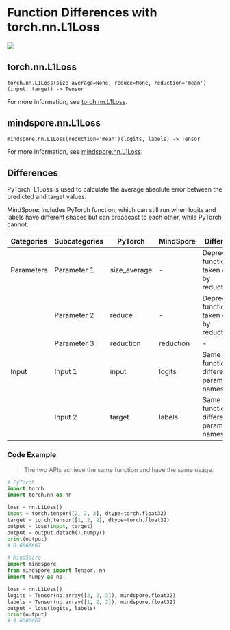 # Function Differences with torch.nn.L1Loss

<a href="https://gitee.com/mindspore/docs/blob/master/docs/mindspore/source_en/note/api_mapping/pytorch_diff/L1Loss.md" target="_blank"><img src="https://mindspore-website.obs.cn-north-4.myhuaweicloud.com/website-images/r2.0/resource/_static/logo_source_en.png"></a>

## torch.nn.L1Loss

```text
torch.nn.L1Loss(size_average=None, reduce=None, reduction='mean')(input, target) -> Tensor
```

For more information, see [torch.nn.L1Loss](https://pytorch.org/docs/1.8.1/generated/torch.nn.L1Loss.html).

## mindspore.nn.L1Loss

```text
mindspore.nn.L1Loss(reduction='mean')(logits, labels) -> Tensor
```

For more information, see [mindspore.nn.L1Loss](https://mindspore.cn/docs/en/master/api_python/nn/mindspore.nn.L1Loss.html).

## Differences

PyTorch: L1Loss is used to calculate the average absolute error between the predicted and target values.

MindSpore: Includes PyTorch function, which can still run when logits and labels have different shapes but can broadcast to each other, while PyTorch cannot.

| Categories | Subcategories |PyTorch | MindSpore | Difference |
| ---- | ----- | ------- | --------- | ------------- |
| Parameters | Parameter 1 | size_average     | -    | Deprecated, function taken over by reduction |
|      | Parameter 2 | reduce    | -    | Deprecated, function taken over by reduction|
|      | Parameter 3 | reduction | reduction | - |
| Input  | Input 1 | input     | logits    | Same function, different parameter names |
|      | Input 2 | target    | labels    | Same function, different parameter names |

### Code Example

> The two APIs achieve the same function and have the same usage.

```python
# PyTorch
import torch
import torch.nn as nn

loss = nn.L1Loss()
input = torch.tensor([2, 2, 3], dtype=torch.float32)
target = torch.tensor([1, 2, 2], dtype=torch.float32)
output = loss(input, target)
output = output.detach().numpy()
print(output)
# 0.6666667

# MindSpore
import mindspore
from mindspore import Tensor, nn
import numpy as np

loss = nn.L1Loss()
logits = Tensor(np.array([2, 2, 3]), mindspore.float32)
labels = Tensor(np.array([1, 2, 2]), mindspore.float32)
output = loss(logits, labels)
print(output)
# 0.6666667
```
